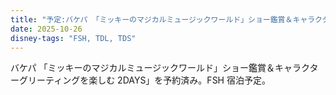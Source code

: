```yaml
---
title: "予定:バケパ 「ミッキーのマジカルミュージックワールド」ショー鑑賞＆キャラクターグリーティングを楽しむ 2DAYS」"
date: 2025-10-26
disney-tags: "FSH, TDL, TDS"
---
```


バケパ 「ミッキーのマジカルミュージックワールド」ショー鑑賞＆キャラクターグリーティングを楽しむ 2DAYS」を予約済み。FSH 宿泊予定。 